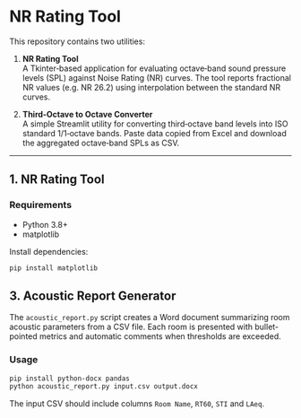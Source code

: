 # NR Rating Tool

This repository contains two utilities:

1. **NR Rating Tool**  
   A Tkinter‑based application for evaluating octave‑band sound pressure levels (SPL) against Noise Rating (NR) curves. The tool reports fractional NR values (e.g. NR 26.2) using interpolation between the standard NR curves.

2. **Third‑Octave to Octave Converter**  
   A simple Streamlit utility for converting third‑octave band levels into ISO standard 1/1‑octave bands. Paste data copied from Excel and download the aggregated octave‑band SPLs as CSV.

---

## 1. NR Rating Tool

### Requirements

- Python 3.8+
- matplotlib

Install dependencies:

```bash
pip install matplotlib
```

## 3. Acoustic Report Generator

The `acoustic_report.py` script creates a Word document summarizing room acoustic parameters from a CSV file. Each room is presented with bullet-pointed metrics and automatic comments when thresholds are exceeded.

### Usage

```bash
pip install python-docx pandas
python acoustic_report.py input.csv output.docx
```

The input CSV should include columns `Room Name`, `RT60`, `STI` and `LAeq`.
